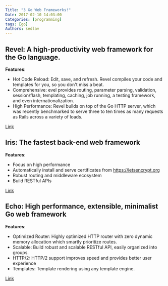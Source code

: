 ```yaml
---
Title: "3 Go Web Frameworks!"
Date: 2017-02-10 14:03:00
Categories: [programming]
tags: [go]
Authors: sedlav
---
```


## Revel: A high-productivity web framework for the Go language.

**Features**:

* Hot Code Reload: Edit, save, and refresh. Revel compiles your code and templates for you, so you don't miss a beat.
* Comprehensive: evel provides routing, parameter parsing, validation, session/flash, templating, caching, job running, a testing framework, and even internationalization.
* High Performance: Revel builds on top of the Go HTTP server, which was recently benchmarked to serve three to ten times as many requests as Rails across a variety of loads.

[Link](https://revel.github.io/index.html)

## Iris: The fastest back-end web framework

**Features**:

* Focus on high performance
* Automatically install and serve certificates from https://letsencrypt.org
* Robust routing and middleware ecosystem
* Build RESTful APIs

[Link](https://github.com/kataras/iris/tree/5.0.0)

## Echo: High performance, extensible, minimalist Go web framework

**Features**:

* Optimized Router: Highly optimized HTTP router with zero dynamic memory allocation which smartly prioritize routes.
* Scalable: Build robust and scalable RESTful API, easily organized into groups.
* HTTP/2: HTTP/2 support improves speed and provides better user experience
* Templates: Template rendering using any template engine.

[Link](https://echo.labstack.com/)
